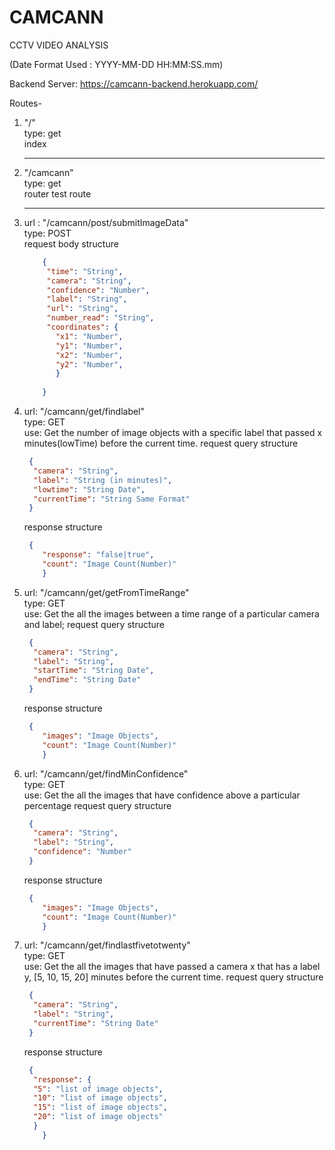 # CAMCANN
CCTV VIDEO ANALYSIS

(Date Format Used : YYYY-MM-DD HH:MM:SS.mm)

Backend Server: https://camcann-backend.herokuapp.com/

Routes-
  1. "/"<br>
    type: get<br>
    index<br>
    <hr />
  2. "/camcann"<br>
      type: get<br>
      router test route<br>
      <hr />
  3. url : "/camcann/post/submitImageData"<br>
     type: POST<br>
     request body structure
     ```json
         {
          "time": "String",
          "camera": "String",
          "confidence": "Number",
          "label": "String",
          "url": "String",
          "number_read": "String",
          "coordinates": {
            "x1": "Number",
            "y1": "Number",
            "x2": "Number",
            "y2": "Number",
            }
         
         }
        ```
 4. url: "/camcann/get/findlabel" <br>
    type: GET<br>
    use: Get the number of image objects with a specific label that passed x minutes(lowTime) before the current time.
    request query structure
    ```json
     {
      "camera": "String",
      "label": "String (in minutes)",
      "lowtime": "String Date",
      "currentTime": "String Same Format"
     }
    ```
    response structure 
    ```json
     {
        "response": "false|true",
        "count": "Image Count(Number)"
        }
    ```
  5. url: "/camcann/get/getFromTimeRange" <br>
      type: GET<br>
      use: Get the all the images between a time range of a particular camera and label;
      request query structure
      ```json
       {
        "camera": "String",
        "label": "String",
        "startTime": "String Date",
        "endTime": "String Date"
       }
      ```
      response structure 
      ```json
       {
          "images": "Image Objects",
          "count": "Image Count(Number)"
          }
      ```
  6. url: "/camcann/get/findMinConfidence" <br>
      type: GET<br>
      use: Get the all the images that have confidence above a particular percentage
      request query structure
      ```json
       {
        "camera": "String",
        "label": "String",
        "confidence": "Number"
       }
      ```
      response structure 
      ```json
       {
          "images": "Image Objects",
          "count": "Image Count(Number)"
          }
      ```
   7. url: "/camcann/get/findlastfivetotwenty" <br>
      type: GET<br>
      use: Get the all the images that have passed a camera x that has a label y, [5, 10, 15, 20] minutes before the current time.
      request query structure
      ```json
       {
        "camera": "String",
        "label": "String",
        "currentTime": "String Date"
       }
      ```
      response structure 
      ```json
       {
        "response": {
        "5": "list of image objects",
        "10": "list of image objects",
        "15": "list of image objects",
        "20": "list of image objects"
        }
          }
      ```
